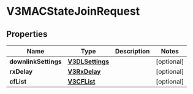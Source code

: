 
# V3MACStateJoinRequest

## Properties
Name | Type | Description | Notes
------------ | ------------- | ------------- | -------------
**downlinkSettings** | [**V3DLSettings**](V3DLSettings.md) |  |  [optional]
**rxDelay** | [**V3RxDelay**](V3RxDelay.md) |  |  [optional]
**cfList** | [**V3CFList**](V3CFList.md) |  |  [optional]



